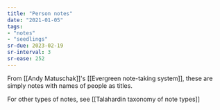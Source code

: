 ```yaml
---
title: "Person notes"
date: "2021-01-05"
tags:
- "notes"
- "seedlings"
sr-due: 2023-02-19
sr-interval: 3
sr-ease: 252
---
```


From [[Andy Matuschak]]'s [[Evergreen note-taking system]], these are simply notes with names of people as titles.

For other types of notes, see [[Talahardin taxonomy of note types]]

